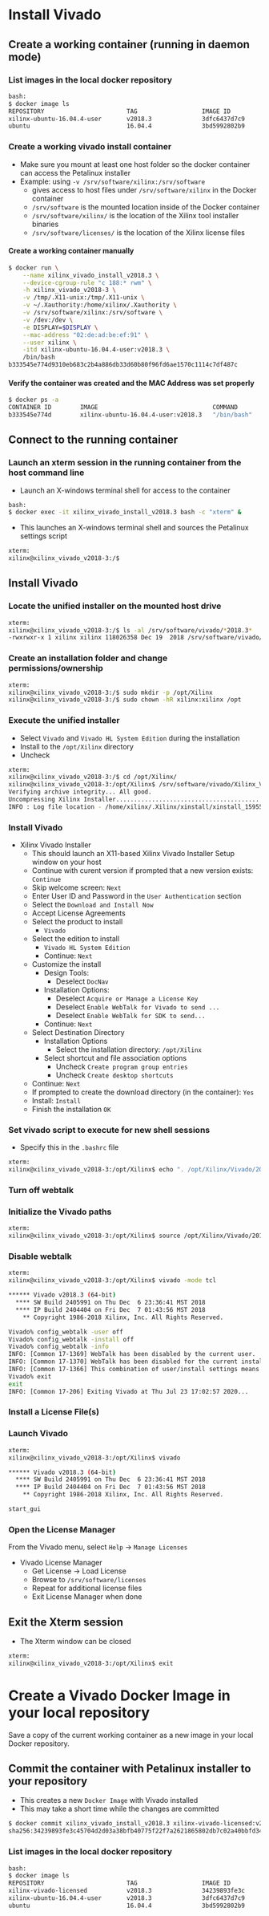 [//]: # (Readme.vivado-install.md - Install Vivado on a Base Ubuntu User Image for v2018.3 Xilinx Tools)

# Install Vivado

## Create a working container (running in daemon mode)

### List images in the local docker repository
```bash
bash:
$ docker image ls
REPOSITORY                       TAG                  IMAGE ID            CREATED              SIZE
xilinx-ubuntu-16.04.4-user       v2018.3              3dfc6437d7c9        2 hours ago          1.61GB
ubuntu                           16.04.4              3bd5992802b9        9 hours ago          112MB
```

### Create a working vivado install container
- Make sure you mount at least one host folder so the docker container can access the Petalinux installer
- Example: using `-v /srv/software/xilinx:/srv/software`
	- gives access to host files under `/srv/software/xilinx` in the Docker container
	- `/srv/software` is the mounted location inside of the Docker container
	- `/srv/software/xilinx/` is the location of the Xilinx tool installer binaries
	- `/srv/software/licenses/` is the location of the Xilinx license files

#### Create a working container manually

```bash
$ docker run \
	--name xilinx_vivado_install_v2018.3 \
	--device-cgroup-rule "c 188:* rwm" \
	-h xilinx_vivado_v2018-3 \
	-v /tmp/.X11-unix:/tmp/.X11-unix \
	-v ~/.Xauthority:/home/xilinx/.Xauthority \
	-v /srv/software/xilinx:/srv/software \
	-v /dev:/dev \
	-e DISPLAY=$DISPLAY \
	--mac-address "02:de:ad:be:ef:91" \
	--user xilinx \
	-itd xilinx-ubuntu-16.04.4-user:v2018.3 \
	/bin/bash
b333545e774d9310eb683c2b4a886db33d60b80f96fd6ae1570c1114c7df487c
```

#### Verify the container was created and the MAC Address was set properly

```bash
$ docker ps -a
CONTAINER ID        IMAGE                                COMMAND             CREATED             STATUS              PORTS               NAMES
b333545e774d        xilinx-ubuntu-16.04.4-user:v2018.3   "/bin/bash"         14 seconds ago      Up 12 seconds                           xilinx_vivado_install_v2018.3
```

## Connect to the running container

### Launch an xterm session in the running container from the host command line
- Launch an X-windows terminal shell for access to the container
```bash
bash:
$ docker exec -it xilinx_vivado_install_v2018.3 bash -c "xterm" &
```
- This launches an X-windows terminal shell and sources the Petalinux settings script
```bash
xterm:
xilinx@xilinx_vivado_v2018-3:/$
```

## Install Vivado

### Locate the unified installer on the mounted host drive
```bash
xterm:
xilinx@xilinx_vivado_v2018-3:/$ ls -al /srv/software/vivado/*2018.3*
-rwxrwxr-x 1 xilinx xilinx 118026358 Dec 19  2018 /srv/software/vivado/Xilinx_Vivado_SDK_Web_2018.3_1207_2324_Lin64.bin
```

### Create an installation folder and change permissions/ownership

```bash
xterm:
xilinx@xilinx_vivado_v2018-3:/$ sudo mkdir -p /opt/Xilinx
xilinx@xilinx_vivado_v2018-3:/$ sudo chown -hR xilinx:xilinx /opt
```

### Execute the unified installer
- Select `Vivado` and `Vivado HL System Edition` during the installation
- Install to the `/opt/Xilinx` directory
- Uncheck

```bash
xterm:
xilinx@xilinx_vivado_v2018-3:/$ cd /opt/Xilinx/
xilinx@xilinx_vivado_v2018-3:/opt/Xilinx$ /srv/software/vivado/Xilinx_Vivado_SDK_Web_2018.3_1207_2324_Lin64.bin 
Verifying archive integrity... All good.
Uncompressing Xilinx Installer...................................................................................................................................................................................................................................................................................................................................................................................................................................................................................................................................................................................................................................................................................................................................................................................
INFO : Log file location - /home/xilinx/.Xilinx/xinstall/xinstall_1595521168985.log
```

### Install Vivado

- Xilinx Vivado Installer
	- This should launch an X11-based Xilinx Vivado Installer Setup window on your host
	- Continue with curent version if prompted that a new version exists: ```Continue```
	- Skip welcome screen: ```Next```
	- Enter User ID and Password in the ```User Authentication``` section
	- Select the ```Download and Install Now```
	- Accept License Agreements
	- Select the product to install
		- ```Vivado```
	- Select the edition to install
		- ```Vivado HL System Edition```
		- Continue: ```Next```
	- Customize the install
		- Design Tools:
			- Deselect ```DocNav```
		- Installation Options:
			- Deselect ```Acquire or Manage a License Key```
			- Deselect ```Enable WebTalk for Vivado to send ...```
			- Deselect ```Enable WebTalk for SDK to send...```
		- Continue: ```Next```
	- Select Destination Directory
		- Installation Options
			- Select the installation directory: ```/opt/Xilinx```
		- Select shortcut and file association options
			- Uncheck ```Create program group entries```
			- Uncheck ```Create desktop shortcuts```
	- Continue: ```Next```	
	- If prompted to create the download directory (in the container): ```Yes```
	- Install: ```Install```
	- Finish the installation ```OK```

### Set vivado script to execute for new shell sessions
- Specify this in the `.bashrc` file

```bash
xterm:
xilinx@xilinx_vivado_v2018-3:/opt/Xilinx$ echo ". /opt/Xilinx/Vivado/2018.3/settings64.sh" > ~/.bashrc
```

### Turn off webtalk

### Initialize the Vivado paths
```bash
xterm:
xilinx@xilinx_vivado_v2018-3:/opt/Xilinx$ source /opt/Xilinx/Vivado/2018.3/settings64.sh
```

### Disable webtalk
```bash
xterm:
xilinx@xilinx_vivado_v2018-3:/opt/Xilinx$ vivado -mode tcl

****** Vivado v2018.3 (64-bit)
  **** SW Build 2405991 on Thu Dec  6 23:36:41 MST 2018
  **** IP Build 2404404 on Fri Dec  7 01:43:56 MST 2018
    ** Copyright 1986-2018 Xilinx, Inc. All Rights Reserved.

Vivado% config_webtalk -user off
Vivado% config_webtalk -install off
Vivado% config_webtalk -info
INFO: [Common 17-1369] WebTalk has been disabled by the current user.
INFO: [Common 17-1370] WebTalk has been disabled for the current installation.
INFO: [Common 17-1366] This combination of user/install settings means that WebTalk is currently disabled.
Vivado% exit
exit
INFO: [Common 17-206] Exiting Vivado at Thu Jul 23 17:02:57 2020...
```

### Install a License File(s)

### Launch Vivado

```bash
xterm:
xilinx@xilinx_vivado_v2018-3:/opt/Xilinx$ vivado

****** Vivado v2018.3 (64-bit)
  **** SW Build 2405991 on Thu Dec  6 23:36:41 MST 2018
  **** IP Build 2404404 on Fri Dec  7 01:43:56 MST 2018
    ** Copyright 1986-2018 Xilinx, Inc. All Rights Reserved.

start_gui
```

### Open the License Manager

From the Vivado menu, select `Help` -> `Manage Licenses`

- Vivado License Manager
	- Get License -> Load License
	- Browse to `/srv/software/licenses`
	- Repeat for additional license files
	- Exit License Manager when done

## Exit the Xterm session
- The Xterm window can be closed

```bash
xterm:
xilinx@xilinx_vivado_v2018-3:/opt/Xilinx$ exit
```

# Create a Vivado Docker Image in your local repository

Save a copy of the current working container as a new image in your local Docker repository.

## Commit the container with Petalinux installer to your repository 
- This creates a new `Docker Image` with Vivado installed
- This may take a short time while the changes are committed
```bash
$ docker commit xilinx_vivado_install_v2018.3 xilinx-vivado-licensed:v2018.3
sha256:34239893fe3c45704d2d03a38bfb40775f22f7a2621865802db7c02a40bbfd34
```

### List images in the local docker repository
```bash
bash:
$ docker image ls
REPOSITORY                       TAG                  IMAGE ID            CREATED             SIZE
xilinx-vivado-licensed           v2018.3              34239893fe3c        9 seconds ago       58.3GB
xilinx-ubuntu-16.04.4-user       v2018.3              3dfc6437d7c9        20 hours ago        1.61GB
ubuntu                           16.04.4              3bd5992802b9        27 hours ago        112MB
```
